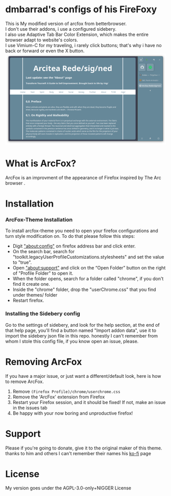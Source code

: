 # dmbarrad's configs of his FireFoxy
This is My modified version of arcfox from betterbrowser.  
I don't use their addons, i use a configured sidebery.  
I also use Adaptive Tab Bar Color Extension, which makes the entire browser adapt to website's colors.  
I use Vimium-C for my traveling, i rarely click buttons; that's why i have no back or forward or even the X button.  
![An Overview of my Setup](.overview.png)

# What is ArcFox?
ArcFox is an improvment of the appearance of Firefox inspired by The Arc browser . 

# Installation
### ArcFox-Theme Installation
To install arcfox-theme you need to open your firefox configurations and turn style modification on. To do that please follow this steps:
- Digit <a href="about:config">"about:config"</a> on firefox address bar and click enter.
- On the search bar, search for "toolkit.legacyUserProfileCustomizations.stylesheets" and set the value to "true".
- Open <a href="about:support">"about:support"</a> and click on the “Open Folder” button on the right of "Profile Folder" to open it.
- When the folder opens, search for a folder called "chrome", if you don't find it create one.
- Inside the "chrome" folder, drop the "userChrome.css" that you find under themes/ folder
- Restart firefox.
### Installing the Sidebery config
Go to the settings of sidebery, and look for the help section, at the end of that help page, you'll find a button named "Import addon data", use it to import the sidebery json file in this repo.
honestly I can't remember from whom I stole this config file, if you know open an issue, please.
# Removing ArcFox
If you have a major issue, or just want a different/default look, here is how to remove ArcFox.
1. Remove `(Firefox Profile)/chrome/userchrome.css`
2. Remove the 'ArcFox' extension from Firefox
3. Restart your Firefox session, and it should be fixed! If not, make an issue in the issues tab
4. Be happy with your now boring and unproductive firefox!

# Support
Please if you're going to donate, give it to the original maker of this theme. thanks to him and others I can't remember their names 
his [ko-fi](https://ko-fi.com/nikollesan) page

# License
My version goes under the AGPL-3.0-only+NIGGER License

